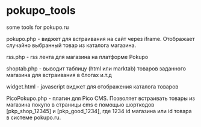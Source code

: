 # pokupo_tools
some tools for pokupo.ru

pokupo.php - виджет для встраивания на сайт через iframe. Отображает случайно выбранный товар из каталога магазина.

rss.php - rss лента для магазина на платформе Pokupo

shoptab.php - выводит таблицу (html или marktab) товаров заданного магазина для встраивания в блогах и.т.д

widget.html - javascript виджет для отображения каталога товаров

PicoPokupo.php - плагин для Pico CMS. Позволяет встраивать товары из магазина покупо в страницы cms с помощью шорткодов 
                [pkp_shop_12345] и [pkp_good_1234], где 1234 id магазина или id товара в системе pokupo.ru.